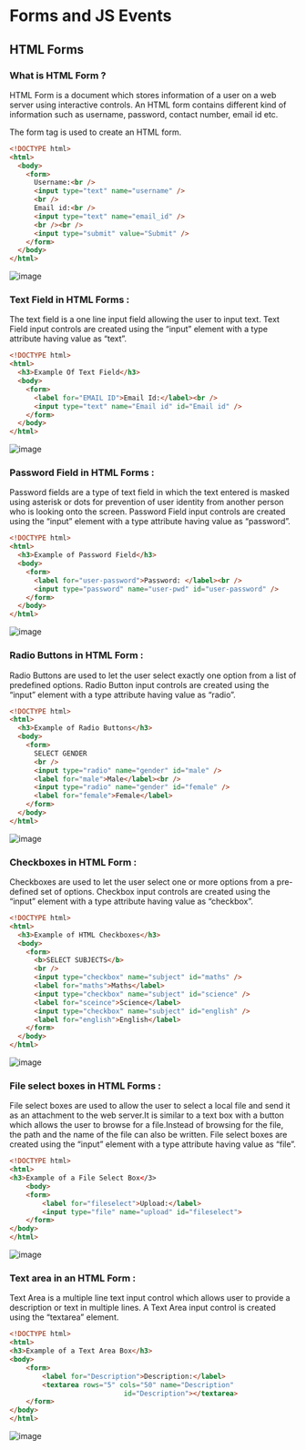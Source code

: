 # Forms and JS Events

## HTML Forms

### What is HTML Form ?

HTML Form is a document which stores information of a user on a web server using interactive controls. An HTML form contains different kind of information such as username, password, contact number, email id etc.

The form tag is used to create an HTML form.

```html
<!DOCTYPE html>
<html>
  <body>
    <form>
      Username:<br />
      <input type="text" name="username" />
      <br />
      Email id:<br />
      <input type="text" name="email_id" />
      <br /><br />
      <input type="submit" value="Submit" />
    </form>
  </body>
</html>
```

![image](https://media.geeksforgeeks.org/wp-content/uploads/Screen-Shot-2017-12-13-at-9.52.09-PM.png)

### Text Field in HTML Forms :

The text field is a one line input field allowing the user to input text. Text Field input controls are created using the “input” element with a type attribute having value as “text”.

```html
<!DOCTYPE html>
<html>
  <h3>Example Of Text Field</h3>
  <body>
    <form>
      <label for="EMAIL ID">Email Id:</label><br />
      <input type="text" name="Email id" id="Email id" />
    </form>
  </body>
</html>
```

![image](https://media.geeksforgeeks.org/wp-content/uploads/Screen-Shot-2017-12-13-at-10.03.09-PM.png)

### Password Field in HTML Forms :

Password fields are a type of text field in which the text entered is masked using asterisk or dots for prevention of user identity from another person who is looking onto the screen. Password Field input controls are created using the “input” element with a type attribute having value as “password”.

```html
<!DOCTYPE html>
<html>
  <h3>Example of Password Field</h3>
  <body>
    <form>
      <label for="user-password">Password: </label><br />
      <input type="password" name="user-pwd" id="user-password" />
    </form>
  </body>
</html>
```

![image](https://media.geeksforgeeks.org/wp-content/uploads/Screen-Shot-2017-12-13-at-10.10.26-PM.png)

### Radio Buttons in HTML Form :

Radio Buttons are used to let the user select exactly one option from a list of predefined options. Radio Button input controls are created using the “input” element with a type attribute having value as “radio”.

```html
<!DOCTYPE html>
<html>
  <h3>Example of Radio Buttons</h3>
  <body>
    <form>
      SELECT GENDER
      <br />
      <input type="radio" name="gender" id="male" />
      <label for="male">Male</label><br />
      <input type="radio" name="gender" id="female" />
      <label for="female">Female</label>
    </form>
  </body>
</html>
```

![image](https://media.geeksforgeeks.org/wp-content/uploads/Screen-Shot-2017-12-14-at-3.08.52-AM.png)

### Checkboxes in HTML Form :

Checkboxes are used to let the user select one or more options from a pre-defined set of options. Checkbox input controls are created using the “input” element with a type attribute having value as “checkbox”.

```html
<!DOCTYPE html>
<html>
  <h3>Example of HTML Checkboxes</h3>
  <body>
    <form>
      <b>SELECT SUBJECTS</b>
      <br />
      <input type="checkbox" name="subject" id="maths" />
      <label for="maths">Maths</label>
      <input type="checkbox" name="subject" id="science" />
      <label for="sceince">Science</label>
      <input type="checkbox" name="subject" id="english" />
      <label for="english">English</label>
    </form>
  </body>
</html>
```

![image](https://media.geeksforgeeks.org/wp-content/uploads/Screen-Shot-2017-12-13-at-10.22.57-PM.png)

### File select boxes in HTML Forms :

File select boxes are used to allow the user to select a local file and send it as an attachment to the web server.It is similar to a text box with a button which allows the user to browse for a file.Instead of browsing for the file, the path and the name of the file can also be written. File select boxes are created using the “input” element with a type attribute having value as “file”.


```html
<!DOCTYPE html> 
<html> 
<h3>Example of a File Select Box</3>  
    <body> 
    <form> 
        <label for="fileselect">Upload:</label> 
        <input type="file" name="upload" id="fileselect"> 
    </form> 
</body> 
</html> 
```

![image](https://media.geeksforgeeks.org/wp-content/uploads/Screen-Shot-2017-12-14-at-2.40.47-AM.png)


### Text area in an HTML Form :

Text Area is a multiple line text input control which allows user to provide a description or text in multiple lines. A Text Area input control is created using the “textarea” element.

```html
<!DOCTYPE html> 
<html> 
<h3>Example of a Text Area Box</h3>  
<body> 
    <form> 
        <label for="Description">Description:</label> 
        <textarea rows="5" cols="50" name="Description"
                            id="Description"></textarea> 
    </form> 
</body> 
</html> 
```

![image](https://media.geeksforgeeks.org/wp-content/uploads/Screen-Shot-2017-12-14-at-2.52.37-AM.png)